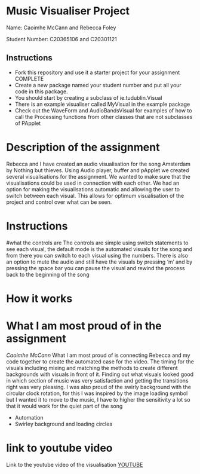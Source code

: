 # Music Visualiser Project

Name: Caoimhe McCann and Rebecca Foley

Student Number:  C20365106 and C20301121

## Instructions
- Fork this repository and use it a starter project for your assignment COMPLETE
- Create a new package named your student number and put all your code in this package.
- You should start by creating a subclass of ie.tudublin.Visual
- There is an example visualiser called MyVisual in the example package
- Check out the WaveForm and AudioBandsVisual for examples of how to call the Processing functions from other classes that are not subclasses of PApplet

# Description of the assignment

Rebecca and I have created an audio visualisation for the song Amsterdam by Nothing but thieves. Using Audio player, buffer and pApplet we created several visualisations for the assignment. We wanted to make sure that the visualisations could be used in connection with each other. We had an option for making the visualisations automatic and allowing the user to switch between each visual. This allows for optimum visualisation of the project and control over what can be seen.

# Instructions

#what the controls are
The controls are simple using switch statements to see each visual, the default mode is the automated visuals for the song and from there you can switch to each visual using the numbers. There is also an option to mute the audio and still have the  visuals by pressing ‘m’ and by pressing the space bar you can pause the visual and rewind the process back to the beginning of the song 
# How it works

# What I am most proud of in the assignment

*Caoimhe McCann*
What I am most proud of is connecting Rebecca and my code together to create the automated case for the video. The timing for the visuals including mixing and matching the methods to create different backgrounds with visuals in front of it. Finding out what visuals looked good in which section of music was very satisfaction and getting the transitions right was very pleasing. I was also proud of the swirly background with the circular clock rotation, for this I was inspired by the image loading symbol but I wanted it to move to the music, I have to higher the sensitivity a lot so that it would work for the quiet part of the song
-	Automation
-	Swirley background and loading circles


# link to youtube video
Link to the youtube video of the visualisation  [YOUTUBE](https://youtu.be/zmlkPOOQXtc)

